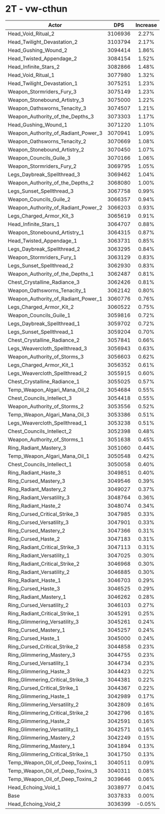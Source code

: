 # 2T - vw-cthun
| Actor | DPS | Increase |
|---|:---:|:---:|
|Head_Void_Ritual_2|3106936|2.27%|
|Head_Twilight_Devastation_2|3103794|2.17%|
|Head_Gushing_Wound_2|3094414|1.86%|
|Head_Twisted_Appendage_2|3084154|1.52%|
|Head_Infinite_Stars_2|3082866|1.48%|
|Head_Void_Ritual_1|3077980|1.32%|
|Head_Twilight_Devastation_1|3075251|1.23%|
|Weapon_Stormriders_Fury_3|3075149|1.23%|
|Weapon_Stonebound_Artistry_3|3075000|1.22%|
|Weapon_Oathsworns_Tenacity_3|3074507|1.21%|
|Weapon_Authority_of_the_Depths_3|3073303|1.17%|
|Head_Gushing_Wound_1|3071220|1.10%|
|Weapon_Authority_of_Radiant_Power_3|3070941|1.09%|
|Weapon_Oathsworns_Tenacity_2|3070669|1.08%|
|Weapon_Stonebound_Artistry_2|3070450|1.07%|
|Weapon_Councils_Guile_3|3070166|1.06%|
|Weapon_Stormriders_Fury_2|3069795|1.05%|
|Legs_Daybreak_Spellthread_3|3069462|1.04%|
|Weapon_Authority_of_the_Depths_2|3068080|1.00%|
|Legs_Sunset_Spellthread_3|3067758|0.99%|
|Weapon_Councils_Guile_2|3066357|0.94%|
|Weapon_Authority_of_Radiant_Power_2|3066203|0.93%|
|Legs_Charged_Armor_Kit_3|3065619|0.91%|
|Head_Infinite_Stars_1|3064707|0.88%|
|Weapon_Stonebound_Artistry_1|3064315|0.87%|
|Head_Twisted_Appendage_1|3063731|0.85%|
|Legs_Daybreak_Spellthread_2|3063295|0.84%|
|Weapon_Stormriders_Fury_1|3063129|0.83%|
|Legs_Sunset_Spellthread_2|3062930|0.83%|
|Weapon_Authority_of_the_Depths_1|3062487|0.81%|
|Chest_Crystalline_Radiance_3|3062426|0.81%|
|Weapon_Oathsworns_Tenacity_1|3062142|0.80%|
|Weapon_Authority_of_Radiant_Power_1|3060776|0.76%|
|Legs_Charged_Armor_Kit_2|3060522|0.75%|
|Weapon_Councils_Guile_1|3059816|0.72%|
|Legs_Daybreak_Spellthread_1|3059702|0.72%|
|Legs_Sunset_Spellthread_1|3059204|0.70%|
|Chest_Crystalline_Radiance_2|3057841|0.66%|
|Legs_Weavercloth_Spellthread_3|3056943|0.63%|
|Weapon_Authority_of_Storms_3|3056603|0.62%|
|Legs_Charged_Armor_Kit_1|3056352|0.61%|
|Legs_Weavercloth_Spellthread_2|3055915|0.60%|
|Chest_Crystalline_Radiance_1|3055025|0.57%|
|Temp_Weapon_Algari_Mana_Oil_2|3054684|0.55%|
|Chest_Councils_Intellect_3|3054418|0.55%|
|Weapon_Authority_of_Storms_2|3053556|0.52%|
|Temp_Weapon_Algari_Mana_Oil_3|3053386|0.51%|
|Legs_Weavercloth_Spellthread_1|3053238|0.51%|
|Chest_Councils_Intellect_2|3052398|0.48%|
|Weapon_Authority_of_Storms_1|3051638|0.45%|
|Ring_Radiant_Mastery_3|3051060|0.44%|
|Temp_Weapon_Algari_Mana_Oil_1|3050548|0.42%|
|Chest_Councils_Intellect_1|3050058|0.40%|
|Ring_Radiant_Haste_3|3049851|0.40%|
|Ring_Cursed_Mastery_3|3049546|0.39%|
|Ring_Radiant_Mastery_2|3049027|0.37%|
|Ring_Radiant_Versatility_3|3048764|0.36%|
|Ring_Radiant_Haste_2|3048074|0.34%|
|Ring_Cursed_Critical_Strike_3|3047985|0.33%|
|Ring_Cursed_Versatility_3|3047901|0.33%|
|Ring_Cursed_Mastery_2|3047366|0.31%|
|Ring_Cursed_Haste_2|3047183|0.31%|
|Ring_Radiant_Critical_Strike_3|3047113|0.31%|
|Ring_Radiant_Versatility_1|3047025|0.30%|
|Ring_Radiant_Critical_Strike_2|3046968|0.30%|
|Ring_Radiant_Versatility_2|3046885|0.30%|
|Ring_Radiant_Haste_1|3046703|0.29%|
|Ring_Cursed_Haste_3|3046525|0.29%|
|Ring_Radiant_Mastery_1|3046262|0.28%|
|Ring_Cursed_Versatility_2|3046103|0.27%|
|Ring_Radiant_Critical_Strike_1|3045291|0.25%|
|Ring_Glimmering_Versatility_3|3045261|0.24%|
|Ring_Cursed_Mastery_1|3045257|0.24%|
|Ring_Cursed_Haste_1|3045000|0.24%|
|Ring_Cursed_Critical_Strike_2|3044858|0.23%|
|Ring_Glimmering_Mastery_3|3044755|0.23%|
|Ring_Cursed_Versatility_1|3044734|0.23%|
|Ring_Glimmering_Haste_3|3044423|0.22%|
|Ring_Glimmering_Critical_Strike_3|3044381|0.22%|
|Ring_Cursed_Critical_Strike_1|3044367|0.22%|
|Ring_Glimmering_Haste_1|3042989|0.17%|
|Ring_Glimmering_Versatility_2|3042809|0.16%|
|Ring_Glimmering_Critical_Strike_2|3042796|0.16%|
|Ring_Glimmering_Haste_2|3042591|0.16%|
|Ring_Glimmering_Versatility_1|3042571|0.16%|
|Ring_Glimmering_Mastery_2|3042249|0.15%|
|Ring_Glimmering_Mastery_1|3041894|0.13%|
|Ring_Glimmering_Critical_Strike_1|3041750|0.13%|
|Temp_Weapon_Oil_of_Deep_Toxins_1|3040511|0.09%|
|Temp_Weapon_Oil_of_Deep_Toxins_3|3040311|0.08%|
|Temp_Weapon_Oil_of_Deep_Toxins_2|3039646|0.06%|
|Head_Echoing_Void_1|3038977|0.04%|
|Base|3037833|0.00%|
|Head_Echoing_Void_2|3036399|-0.05%|
